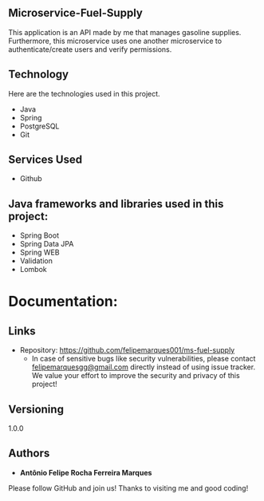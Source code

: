 ## Microservice-Fuel-Supply
This application is an API made by me that manages gasoline supplies. Furthermore, this microservice uses one another microservice to authenticate/create users and verify permissions.


## Technology

Here are the technologies used in this project.

* Java
* Spring 
* PostgreSQL
* Git

## Services Used

* Github

## Java frameworks and libraries used in this project:

* Spring Boot
* Spring Data JPA
* Spring WEB
* Validation
* Lombok


# Documentation:


## Links
  - Repository: https://github.com/felipemarques001/ms-fuel-supply
    - In case of sensitive bugs like security vulnerabilities, please contact
      felipemarquesgg@gmail.com directly instead of using issue tracker. We value your effort
      to improve the security and privacy of this project!

  ## Versioning
  1.0.0


  ## Authors

  * **Antônio Felipe Rocha Ferreira Marques** 

  Please follow GitHub and join us!
  Thanks to visiting me and good coding!

